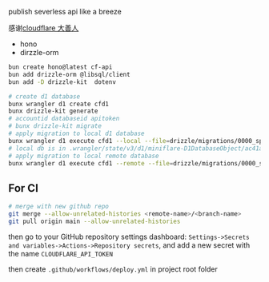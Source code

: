 publish severless api like a breeze

感谢[cloudflare 大善人](https://developers.cloudflare.com/workers/)

- hono
- dirzzle-orm

```bash
bun create hono@latest cf-api
bun add drizzle-orm @libsql/client
bun add -D drizzle-kit  dotenv
```


```bash
# create d1 database
bunx wrangler d1 create cfd1
bunx drizzle-kit generate
# accountid databaseid apitoken
# bunx drizzle-kit migrate
# apply migration to local d1 database
bunx wrangler d1 execute cfd1 --local --file=drizzle/migrations/0000_spooky_malcolm_colcord.sql
# local db is in .wrangler/state/v3/d1/miniflare-D1DatabaseObject/ac41ad467e6e04d3ebc186b89a50bb752df53230e356821590edaae124ab340d.sqlite
# apply migration to local remote database
bunx wrangler d1 execute cfd1 --remote --file=drizzle/migrations/0000_spooky_malcolm_colcord.sql
```



## For CI

```bash
# merge with new github repo
git merge --allow-unrelated-histories <remote-name>/<branch-name>
git pull origin main --allow-unrelated-histories
```

then go to your GitHub repository settings dashboard: `Settings->Secrets and variables->Actions->Repository secrets`, and add a new secret with the name `CLOUDFLARE_API_TOKEN`

then create `.github/workflows/deploy.yml` in  project root folder
